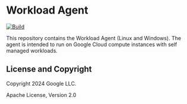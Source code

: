 # Workload Agent

[![Build](https://github.com/GoogleCloudPlatform/workloadagent/actions/workflows/go-build-and-test.yml/badge.svg)](https://github.com/GoogleCloudPlatform/workloadagent/actions)

This repository contains the Workload Agent (Linux and Windows). The agent is
intended to run on Google Cloud compute instances with self managed workloads.


## License and Copyright

Copyright 2024 Google LLC.

Apache License, Version 2.0
